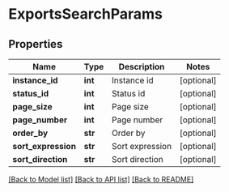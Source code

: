 # ExportsSearchParams

## Properties
Name | Type | Description | Notes
------------ | ------------- | ------------- | -------------
**instance_id** | **int** | Instance id | [optional] 
**status_id** | **int** | Status id | [optional] 
**page_size** | **int** | Page size | [optional] 
**page_number** | **int** | Page number | [optional] 
**order_by** | **str** | Order by | [optional] 
**sort_expression** | **str** | Sort expression | [optional] 
**sort_direction** | **str** | Sort direction | [optional] 

[[Back to Model list]](../README.md#documentation-for-models) [[Back to API list]](../README.md#documentation-for-api-endpoints) [[Back to README]](../README.md)


